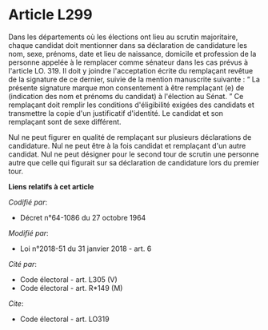 # Article L299

Dans les départements où les élections ont lieu au scrutin majoritaire, chaque candidat doit mentionner dans sa déclaration
de candidature les nom, sexe, prénoms, date et lieu de naissance, domicile et profession de la personne appelée à le
remplacer comme sénateur dans les cas prévus à l'article LO. 319. Il doit y joindre l'acceptation écrite du remplaçant
revêtue de la signature de ce dernier, suivie de la mention manuscrite suivante : “ La présente signature marque mon
consentement à être remplaçant (e) de (indication des nom et prénoms du candidat) à l'élection au Sénat. ” Ce remplaçant doit
remplir les conditions d'éligibilité exigées des candidats et transmettre la copie d'un justificatif d'identité. Le candidat
et son remplaçant sont de sexe différent.

Nul ne peut figurer en qualité de remplaçant sur plusieurs déclarations de candidature. Nul ne peut être à la fois candidat
et remplaçant d'un autre candidat. Nul ne peut désigner pour le second tour de scrutin une personne autre que celle qui
figurait sur sa déclaration de candidature lors du premier tour.

**Liens relatifs à cet article**

_Codifié par_:

  - Décret n°64-1086 du 27 octobre 1964

_Modifié par_:

  - Loi n°2018-51 du 31 janvier 2018 - art. 6

_Cité par_:

  - Code électoral - art. L305 (V)
  - Code électoral - art. R*149 (M)

_Cite_:

  - Code électoral - art. LO319
